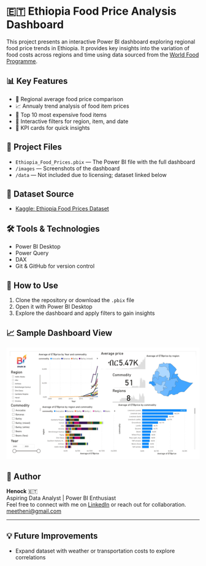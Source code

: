 # 🇪🇹 Ethiopia Food Price Analysis Dashboard

This project presents an interactive Power BI dashboard exploring regional food price trends in Ethiopia. It provides key insights into the variation of food costs across regions and time using data sourced from the [World Food Programme](https://www.kaggle.com/datasets/usmanlovescode/ethiopia-food-prices-dataset).

## 📊 Key Features

- 📍 Regional average food price comparison  
- 📈 Annualy trend analysis of food item prices  
- 🥘 Top 10 most expensive food items  
- 🧭 Interactive filters for region, item, and date  
- 🧮 KPI cards for quick insights  

## 📁 Project Files

- `Ethiopia_Food_Prices.pbix` — The Power BI file with the full dashboard
- `/images` — Screenshots of the dashboard
- `/data` — Not included due to licensing; dataset linked below

## 🔗 Dataset Source

- [Kaggle: Ethiopia Food Prices Dataset](https://www.kaggle.com/datasets/usmanlovescode/ethiopia-food-prices-dataset)

## 🛠️ Tools & Technologies

- Power BI Desktop  
- Power Query  
- DAX  
- Git & GitHub for version control  

## 📌 How to Use

1. Clone the repository or download the `.pbix` file  
2. Open it with Power BI Desktop  
3. Explore the dashboard and apply filters to gain insights

## 📈 Sample Dashboard View

![Dashboard Overview](images/1_main.jpg)

## 👤 Author

**Henock** 🇪🇹  
Aspiring Data Analyst | Power BI Enthusiast  
Feel free to connect with me on [LinkedIn](https://www.linkedin.com/in/henock-adane-06b24b109?lipi=urn%3Ali%3Apage%3Ad_flagship3_profile_view_base_contact_details%3BdewTOpL4TnaZiJgcVw23WQ%3D%3D) or reach out for collaboration.
<meetheni@gmail.com>

---

## 💡 Future Improvements
  
- Expand dataset with weather or transportation costs to explore correlations

